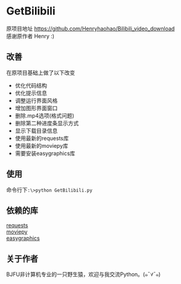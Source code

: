 # GetBilibili
原项目地址 https://github.com/Henryhaohao/Bilibili_video_download  
感谢原作者 Henry :)

## 改善
在原项目基础上做了以下改变  
- 优化代码结构  
- 优化提示信息  
- 调整运行界面风格  
- 增加图形界面窗口  
- 删除.mp4选项(格式问题)  
- 删除第二种进度条显示方式  
- 显示下载目录信息  
- 使用最新的requests库  
- 使用最新的moviepy库  
- 需要安装easygraphics库  

## 使用
命令行下`:\>python GetBilibili.py`  

## 依赖的库
[requests](https://github.com/kennethreitz/requests)  
[moviepy](https://github.com/Zulko/moviepy)  
[easygraphics](https://github.com/royqh1979/PyEasyGraphics)  

## 关于作者
BJFU非计算机专业的一只野生猿，欢迎与我交流Python。(๑¯∀¯๑)  
